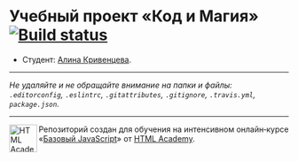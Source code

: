# Учебный проект «Код и Магия» [![Build status][travis-image]][travis-url]

* Студент: [Алина Кривенцева](https://up.htmlacademy.ru/javascript/10/user/285159).

---

_Не удаляйте и не обращайте внимание на папки и файлы:_<br>
_`.editorconfig`, `.eslintrc`, `.gitattributes`, `.gitignore`, `.travis.yml`, `package.json`._

---

<a href="https://htmlacademy.ru/intensive/javascript"><img align="left" width="50" height="50" title="HTML Academy" src="https://up.htmlacademy.ru/static/img/intensive/javascript/logo-for-github.svg"></a>

Репозиторий создан для обучения на интенсивном онлайн‑курсе «[Базовый JavaScript](https://htmlacademy.ru/intensive/javascript)» от [HTML Academy](https://htmlacademy.ru).

[travis-image]: https://travis-ci.org/htmlacademy-javascript/285159-code-and-magick.svg?branch=master
[travis-url]: https://travis-ci.org/htmlacademy-javascript/285159-code-and-magick
